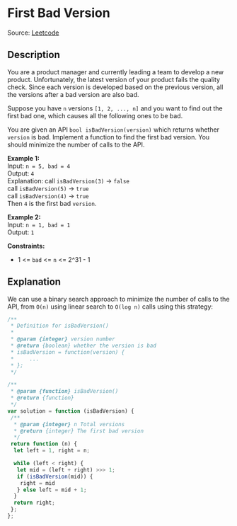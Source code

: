 # First Bad Version

Source: [Leetcode](https://leetcode.com/problems/first-bad-version/)

## Description

You are a product manager and currently leading a team to develop a new product. Unfortunately, the latest version of your product fails the quality check. Since each version is developed based on the previous version, all the versions after a bad version are also bad.

Suppose you have `n` versions `[1, 2, ..., n]` and you want to find out the first bad one, which causes all the following ones to be bad.

You are given an API `bool isBadVersion(version)` which returns whether `version` is bad. Implement a function to find the first bad version. You should minimize the number of calls to the API.

**Example 1:**  
Input: `n = 5, bad = 4`  
Output: `4`  
Explanation: call `isBadVersion(3)` -> `false`  
call `isBadVersion(5)` -> `true`  
call `isBadVersion(4)` -> `true`  
Then `4` is the first bad `version`.

**Example 2:**  
Input: `n = 1, bad = 1`  
Output: `1`

**Constraints:**  

- 1 <= `bad` <= `n` <= 2^31 - 1

## Explanation

We can use a binary search approach to minimize the number of calls to the API, from `O(n)` using linear search to `O(log n)` calls using this strategy:

```javascript
/**
 * Definition for isBadVersion()
 * 
 * @param {integer} version number
 * @return {boolean} whether the version is bad
 * isBadVersion = function(version) {
 *     ...
 * };
 */

/**
 * @param {function} isBadVersion()
 * @return {function}
 */
var solution = function (isBadVersion) {
 /**
  * @param {integer} n Total versions
  * @return {integer} The first bad version
  */
 return function (n) {
  let left = 1, right = n;

  while (left < right) {
   let mid = (left + right) >>> 1;
   if (isBadVersion(mid)) {
    right = mid
   } else left = mid + 1;
  }
  return right;
 };
};
```
